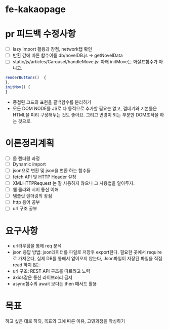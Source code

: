 # fe-kakaopage

# pr 피드백 수정사항

- [ ] lazy import 활용과 장점, network탭 확인
- [ ] 반환 값에 따른 함수이름 db/novelDB.js -> getNovelData
- [ ] static/js/articles/Carousel/handleMove.js: 아래 initMove는 화살표함수가 아니고.

```js
renderButtons()  {
},
initMov() {
}
```

- 중첩된 코드의 표현을 콜백함수를 분리하기
- 모든 DOM NODE를 JS로 다 동적으로 추가할 필요는 없고, 껍데기와 기본틀은 HTML을 미리 구성해두는 것도 좋아요. 그리고 변경이 되는 부분만 DOM조작을 하는 것으로.

# 이론정리계획

- [ ] 돔 렌더링 과정
- [ ] Dynamic import
- [ ] json으로 변환 및 json을 변환 하는 함수들
- [ ] fetch API 및 HTTP Header 설정
- [ ] XMLHTTPRequest 는 잘 사용하지 않으나 그 사용법을 알아두자.
- [ ] 웹 클라와 서버 통신 이해
- [ ] 탬플릿 렌더링의 장점
- [ ] http 용어 공부
- [ ] url 구조 공부

# 요구사항

- url라우팅을 통해 req 분석
- json 응답 방법: json데이터를 파일로 저장후 export한다. 필요한 곳에서 require 로 가져온다,
  실제 DB를 통해서 얻어오지 않는다, Json파일이 저장된 파일을 직접 read 하지 않는
- url 구조: REST API 구조를 따르려고 노력
- axios같은 통신 라이브러리 금지
- async함수의 await 보다는 then 매서드 활용

# 목표

하고 싶은 대로 하되, 목표와 그에 따른 이유, 고민과정을 작성하기
